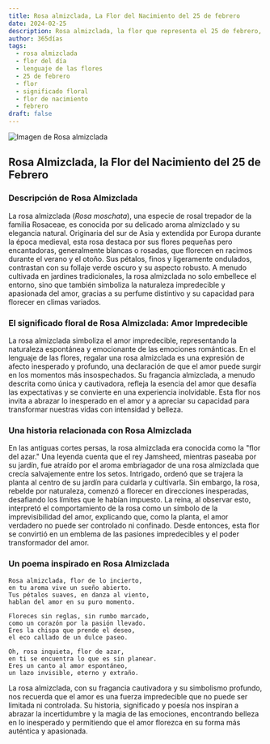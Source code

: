 ```yaml
---
title: Rosa almizclada, La Flor del Nacimiento del 25 de febrero
date: 2024-02-25
description: Rosa almizclada, la flor que representa el 25 de febrero, simboliza Amor impredecible. Descubre su fascinante historia, significado en el lenguaje de las flores y una poesía que celebra su belleza.
author: 365días
tags:
  - rosa almizclada
  - flor del día
  - lenguaje de las flores
  - 25 de febrero
  - flor
  - significado floral
  - flor de nacimiento
  - febrero
draft: false
---
```



![Imagen de Rosa almizclada](https://cdn.pixabay.com/photo/2020/04/26/11/08/rose-5094723_1280.jpg#center)


## Rosa Almizclada, la Flor del Nacimiento del 25 de Febrero

### Descripción de Rosa Almizclada

La rosa almizclada (_Rosa moschata_), una especie de rosal trepador de la familia Rosaceae, es conocida por su delicado aroma almizclado y su elegancia natural. Originaria del sur de Asia y extendida por Europa durante la época medieval, esta rosa destaca por sus flores pequeñas pero encantadoras, generalmente blancas o rosadas, que florecen en racimos durante el verano y el otoño. Sus pétalos, finos y ligeramente ondulados, contrastan con su follaje verde oscuro y su aspecto robusto. A menudo cultivada en jardines tradicionales, la rosa almizclada no solo embellece el entorno, sino que también simboliza la naturaleza impredecible y apasionada del amor, gracias a su perfume distintivo y su capacidad para florecer en climas variados.

### El significado floral de Rosa Almizclada: Amor Impredecible

La rosa almizclada simboliza el amor impredecible, representando la naturaleza espontánea y emocionante de las emociones románticas. En el lenguaje de las flores, regalar una rosa almizclada es una expresión de afecto inesperado y profundo, una declaración de que el amor puede surgir en los momentos más insospechados. Su fragancia almizclada, a menudo descrita como única y cautivadora, refleja la esencia del amor que desafía las expectativas y se convierte en una experiencia inolvidable. Esta flor nos invita a abrazar lo inesperado en el amor y a apreciar su capacidad para transformar nuestras vidas con intensidad y belleza.

### Una historia relacionada con Rosa Almizclada

En las antiguas cortes persas, la rosa almizclada era conocida como la "flor del azar." Una leyenda cuenta que el rey Jamsheed, mientras paseaba por su jardín, fue atraído por el aroma embriagador de una rosa almizclada que crecía salvajemente entre los setos. Intrigado, ordenó que se trajera la planta al centro de su jardín para cuidarla y cultivarla. Sin embargo, la rosa, rebelde por naturaleza, comenzó a florecer en direcciones inesperadas, desafiando los límites que le habían impuesto. La reina, al observar esto, interpretó el comportamiento de la rosa como un símbolo de la imprevisibilidad del amor, explicando que, como la planta, el amor verdadero no puede ser controlado ni confinado. Desde entonces, esta flor se convirtió en un emblema de las pasiones impredecibles y el poder transformador del amor.

### Un poema inspirado en Rosa Almizclada

```
Rosa almizclada, flor de lo incierto,  
en tu aroma vive un sueño abierto.  
Tus pétalos suaves, en danza al viento,  
hablan del amor en su puro momento.  

Floreces sin reglas, sin rumbo marcado,  
como un corazón por la pasión llevado.  
Eres la chispa que prende el deseo,  
el eco callado de un dulce paseo.  

Oh, rosa inquieta, flor de azar,  
en ti se encuentra lo que es sin planear.  
Eres un canto al amor espontáneo,  
un lazo invisible, eterno y extraño.  
```

La rosa almizclada, con su fragancia cautivadora y su simbolismo profundo, nos recuerda que el amor es una fuerza impredecible que no puede ser limitada ni controlada. Su historia, significado y poesía nos inspiran a abrazar la incertidumbre y la magia de las emociones, encontrando belleza en lo inesperado y permitiendo que el amor florezca en su forma más auténtica y apasionada.

